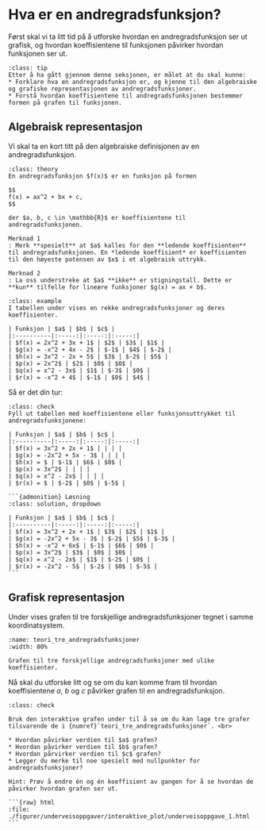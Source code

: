 # Hva er en andregradsfunksjon?

Først skal vi ta litt tid på å utforske hvordan en andregradsfunksjon ser ut grafisk, og hvordan koeffisientene til funksjonen påvirker hvordan funksjonen ser ut. <br>

```{admonition} Læringsmål: andregradsfunksjoner
:class: tip
Etter å ha gått gjennom denne seksjonen, er målet at du skal kunne:
* Forklare hva en andregradsfunksjon er, og kjenne til den algebraiske og grafiske representasjonen av andregradsfunksjoner.
* Forstå hvordan koeffisientene til andregradsfunksjonen bestemmer formen på grafen til funksjonen.
```

## Algebraisk representasjon

Vi skal ta en kort titt på den algebraiske definisjonen av en andregradsfunksjon. 

```{admonition} Definisjon (algebraisk): Andregradsfunksjon
:class: theory
En andregradsfunksjon $f(x)$ er en funksjon på formen

$$
f(x) = ax^2 + bx + c,
$$

der $a, b, c \in \mathbb{R}$ er koeffisientene til andregradsfunksjonen. 

Merknad 1
: Merk **spesielt** at $a$ kalles for den **ledende koeffisienten** til andregradsfunksjonen. En *ledende koeffisient* er koeffisienten til den høyeste potensen av $x$ i et algebraisk uttrykk. 

Merknad 2
: La oss understreke at $a$ **ikke** er stigningstall. Dette er **kun** tilfelle for lineære funksjoner $g(x) = ax + b$.
```

````{admonition} Eksempel 1: Andregradsfunksjoner
:class: example
I tabellen under vises en rekke andregradsfunksjoner og deres koeffisienter.

| Funksjon | $a$ | $b$ | $c$ |
|:----------|:-----:|:-----:|:-----:|
| $f(x) = 2x^2 + 3x + 1$ | $2$ | $3$ | $1$ |
| $g(x) = -x^2 + 4x - 2$ | $-1$ | $4$ | $-2$ |
| $h(x) = 3x^2 - 2x + 5$ | $3$ | $-2$ | $5$ |
| $p(x) = 2x^2$ | $2$ | $0$ | $0$ |
| $q(x) = x^2 - 3x$ | $1$ | $-3$ | $0$ |
| $r(x) = -x^2 + 4$ | $-1$ | $0$ | $4$ |
````

Så er det din tur:

````{admonition} Underveisoppgave 1
:class: check
Fyll ut tabellen med koeffisientene eller funksjonsuttrykket til andregradsfunksjonene:

| Funksjon | $a$ | $b$ | $c$ |
|:----------|:-----:|:-----:|:-----:|
| $f(x) = 3x^2 + 2x + 1$ | | | |
| $g(x) = -2x^2 + 5x - 3$ | | | |
| $h(x) = $ | $-1$ | $6$ | $0$ |
| $p(x) = 3x^2$ | | | |
| $q(x) = x^2 - 2x$ | | | |
| $r(x) = $ | $-2$ | $0$ | $-5$ |

```{admonition} Løsning
:class: solution, dropdown

| Funksjon | $a$ | $b$ | $c$ |
|:----------|:-----:|:-----:|:-----:|
| $f(x) = 3x^2 + 2x + 1$ | $3$ | $2$ | $1$ |
| $g(x) = -2x^2 + 5x - 3$ | $-2$ | $5$ | $-3$ |
| $h(x) = -x^2 + 6x$ | $-1$ | $6$ | $0$ |
| $p(x) = 3x^2$ | $3$ | $0$ | $0$ |
| $q(x) = x^2 - 2x$ | $1$ | $-2$ | $0$ |
| $r(x) = -2x^2 - 5$ | $-2$ | $0$ | $-5$ |
```
````



## Grafisk representasjon


Under vises grafen til tre forskjellige andregradsfunksjoner tegnet i samme koordinatsystem. 


```{figure} ./figurer/teori/intro_tre_andregradsfunksjoner.svg
:name: teori_tre_andregradsfunksjoner
:width: 80%

Grafen til tre forskjellige andregradsfunksjoner med ulike koeffisienter. 
```

Nå skal du utforske litt og se om du kan komme fram til hvordan koeffisientene $a$, $b$ og $c$ påvirker grafen til en andregradsfunksjon. 

````{admonition} Underveisoppgave 2
:class: check

Bruk den interaktive grafen under til å se om du kan lage tre grafer tilsvarende de i {numref}`teori_tre_andregradsfunksjoner`. <br>

* Hvordan påvirker verdien til $a$ grafen?
* Hvordan påvirker verdien til $b$ grafen?
* Hvordan pårvirker verdien til $c$ grafen?
* Legger du merke til noe spesielt med nullpunkter for andregradsfunksjoner?

Hint: Prøv å endre én og én koeffisient av gangen for å se hvordan de påvirker hvordan grafen ser ut.

```{raw} html
:file: ./figurer/underveisoppgaver/interaktive_plot/underveisoppgave_1.html
```

````